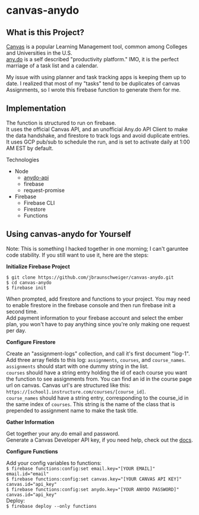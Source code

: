 # canvas-anydo

## What is this Project?

[Canvas](https://www.instructure.com/canvas/) is a popular Learning Management tool, common among Colleges and Universities in the U.S.  
[any.do](https://www.any.do) is a self described "productivity platform." IMO, it is the perfect marriage  of a task list and a calendar.  

My issue with using planner and task tracking apps is keeping them up to date. I realized that most of my "tasks" tend to be duplicates of canvas Assignments, so I wrote this firebase function to generate them for me.  

## Implementation

The function is structured to run on firebase.  
It uses the official Canvas API, and an unofficial Any.do API Client to make the data handshake, and firestore to track logs and avoid duplicate entries.  
It uses GCP pub/sub to schedule the run, and is set to activate daily at 1:00 AM EST by default.

Technologies
  - Node
    - [anydo-api](https://www.npmjs.com/package/anydo-api)
    - firebase
    - request-promise
  - Firebase
    - Firebase CLI
    - Firestore
    - Functions
    
 ## Using canvas-anydo for Yourself
 
 Note: This is something I hacked together in one morning; I can't garuntee code stability. If you still want to use it, here are the steps:  
 
 __Initialize Firebase Project__  
 
 `$ git clone https://github.com/jbraunschweiger/canvas-anydo.git`  
 `$ cd canvas-anydo`  
 `$ firebase init`  
  
When prompted, add firestore and functions to your project. You may need to enable firestore in the firebase console and then run firebase init a second time.  
Add payment information to your firebase account and select the ember plan, you won't have to pay anything since you're only making one request per day.  
  
__Configure Firestore__
  
Create an "assignment-logs" collection, and call it's first document "log-1". Add three array fields to this log: `assignments`, `courses`, and `course_names`.  
`assignments` should start with one dummy string in the list.  
`courses` should have a string entry holding the id of each course you want the function to see assignments from. You can find an id in the course page url on canvas. Canvas url's are structured like this: `https://[school].instructure.com/courses/[course_id]`.  
`course_names` should have a string entry, corresponding to the course_id in the same index of `courses`. This string is the name of the class that is prepended to assignment name to make the task title.  
  
__Gather Information__
  
Get together your any.do email and password.  
Generate a Canvas Developer API key, if you need help, check out the [docs](https://canvas.instructure.com/courses/785215/pages/getting-started-with-the-api).  
  
__Configure Functions__
  
Add your config variables to functions:  
`$ firebase functions:config:set email.key="[YOUR EMAIL]" email.id="email"`  
`$ firebase functions:config:set canvas.key="[YOUR CANVAS API KEY]" canvas.id="api_key"`  
`$ firebase functions:config:set anydo.key="[YOUR ANYDO PASSWORD]" canvas.id="api_key"`  
Deploy:  
`$ firebase deploy --only functions`  

